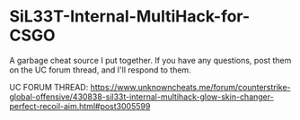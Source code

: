 # SiL33T-Internal-MultiHack-for-CSGO

A garbage cheat source I put together. If you have any questions, post them on the UC forum thread, and I'll respond to them.






UC FORUM THREAD: https://www.unknowncheats.me/forum/counterstrike-global-offensive/430838-sil33t-internal-multihack-glow-skin-changer-perfect-recoil-aim.html#post3005599
